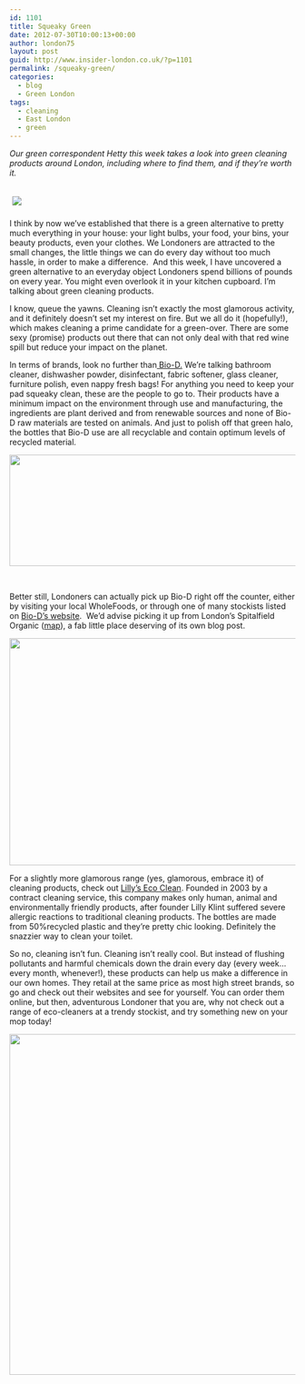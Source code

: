 ```yaml
---
id: 1101
title: Squeaky Green
date: 2012-07-30T10:00:13+00:00
author: london75
layout: post
guid: http://www.insider-london.co.uk/?p=1101
permalink: /squeaky-green/
categories:
  - blog
  - Green London
tags:
  - cleaning
  - East London
  - green
---
```

<address>
  Our green correspondent Hetty this week takes a look into green cleaning products around London, including where to find them, and if they&#8217;re worth it.
</address>

##  ![](http://insidertrends.squarespace.com/storage/eco%20clean2.jpg?__SQUARESPACE_CACHEVERSION=1335277403237)

<div>
  <p>
    I think by now we’ve established that there is a green alternative to pretty much everything in your house: your light bulbs, your food, your bins, your beauty products, even your clothes. We Londoners are attracted to the small changes, the little things we can do every day without too much hassle, in order to make a difference.  And this week, I have uncovered a green alternative to an everyday object Londoners spend billions of pounds on every year. You might even overlook it in your kitchen cupboard. I’m talking about green cleaning products.
  </p>
  
  <p>
    I know, queue the yawns. Cleaning isn’t exactly the most glamorous activity, and it definitely doesn’t set my interest on fire. But we all do it (hopefully!), which makes cleaning a prime candidate for a green-over. There are some sexy (promise) products out there that can not only deal with that red wine spill but reduce your impact on the planet.
  </p>
  
  <p>
    In terms of brands, look no further than<a href="http://www.biodegradable.biz/index.html" target="_blank"> Bio-D.</a> We’re talking bathroom cleaner, dishwasher powder, disinfectant, fabric softener, glass cleaner, furniture polish, even nappy fresh bags! For anything you need to keep your pad squeaky clean, these are the people to go to. Their products have a minimum impact on the environment through use and manufacturing, the ingredients are plant derived and from renewable sources and none of Bio-D raw materials are tested on animals. And just to polish off that green halo, the bottles that Bio-D use are all recyclable and contain optimum levels of recycled material.
  </p>
  
  <p style="text-align: center;">
    <a href="http://www.insider-london.co.uk/wp-content/uploads/2012/07/bio-d.png"><img class=" wp-image-1196 aligncenter" title="bio d" src="http://www.insider-london.co.uk/wp-content/uploads/2012/07/bio-d.png" alt="" width="570" height="196" /></a>
  </p>
  
  <p>
    &nbsp;
  </p>
  
  <p>
    Better still, Londoners can actually pick up Bio-D right off the counter, either by visiting your local WholeFoods, or through one of many stockists listed on <a href="http://www.biodegradable.biz/where-to-buy/">Bio-D&#8217;s website</a>.  We&#8217;d advise picking it up from London&#8217;s Spitalfield Organic (<a href="http://goo.gl/maps/5LJf">map</a>), a fab little place deserving of its own blog post.
  </p>
  
  <p style="text-align: center;">
    <img class="aligncenter" src="http://s3-media1.ak.yelpcdn.com/bphoto/z4XZYBU2cEAmCIQvAOZWyg/l.jpg" alt="" width="570" height="400" />
  </p>
  
  <p>
    For a slightly more glamorous range (yes, glamorous, embrace it) of cleaning products, check out <a href="http://www.lillysecoclean.com/press.html" target="_blank">Lilly’s Eco Clean</a>. Founded in 2003 by a contract cleaning service, this company makes only human, animal and environmentally friendly products, after founder Lilly Klint suffered severe allergic reactions to traditional cleaning products. The bottles are made from 50%recycled plastic and they’re pretty chic looking. Definitely the snazzier way to clean your toilet.
  </p>
  
  <p>
    So no, cleaning isn’t fun. Cleaning isn’t really cool. But instead of flushing pollutants and harmful chemicals down the drain every day (every week…every month, whenever!), these products can help us make a difference in our own homes. They retail at the same price as most high street brands, so go and check out their websites and see for yourself. You can order them online, but then, adventurous Londoner that you are, why not check out a range of eco-cleaners at a trendy stockist, and try something new on your mop today!
  </p>
  
  <p style="text-align: center;">
    <a href="http://www.insider-london.co.uk/wp-content/uploads/2012/07/lilys-eco-cleaner.gif"><img class=" wp-image-1197 aligncenter" title="lilys eco cleaner" src="http://www.insider-london.co.uk/wp-content/uploads/2012/07/lilys-eco-cleaner.gif" alt="" width="570" height="600" /></a>
  </p>
  
  <p>
    &nbsp;
  </p>
</div>